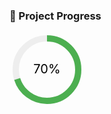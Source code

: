 ### 🚀 Project Progress

<svg width="120" height="120" viewBox="0 0 120 120">
  <circle cx="60" cy="60" r="50" stroke="#eee" stroke-width="10" fill="none" />
  <circle cx="60" cy="60" r="50" stroke="#4caf50" stroke-width="10" fill="none"
    stroke-dasharray="314" stroke-dashoffset="94"
    transform="rotate(-90 60 60)" />
  <text x="50%" y="50%" text-anchor="middle" dy=".3em" font-size="20">70%</text>
</svg>
